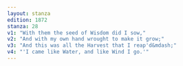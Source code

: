 ```yaml
---
layout: stanza
edition: 1872
stanza: 28
v1: "With them the seed of Wisdom did I sow,"
v2: "And with my own hand wrought to make it grow;"
v3: "And this was all the Harvest that I reap'd&mdash;"
v4: "'I came like Water, and like Wind I go.'"
---
```

